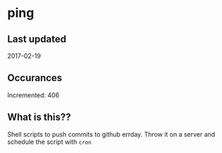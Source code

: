 # ping

## Last updated
2017-02-19

## Occurances
Incremented: 406

## What is this??
Shell scripts to push commits to github errday. Throw it on a server and schedule the script with `cron`
